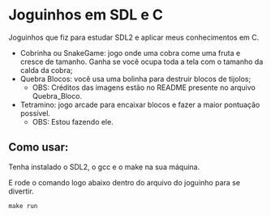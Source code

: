 # Joguinhos em SDL e C

Joguinhos que fiz para estudar SDL2 e aplicar meus conhecimentos em C.

- Cobrinha ou SnakeGame: jogo onde uma cobra come uma fruta e cresce de tamanho. Ganha se você ocupa toda a tela com o tamanho da calda da cobra;
- Quebra Blocos: você usa uma bolinha para destruir blocos de tijolos;
  - OBS: Créditos das imagens estão no README presente no arquivo Quebra_Bloco.
- Tetramino: jogo arcade para encaixar blocos e fazer a maior pontuação possível.
  - OBS: Estou fazendo ele.

## Como usar:

Tenha instalado o SDL2, o gcc e o make na sua máquina.

E rode o comando logo abaixo dentro do arquivo do joguinho para se divertir.

```
make run
```
